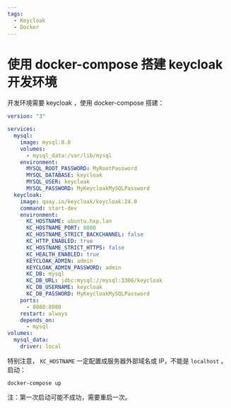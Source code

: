 ```yaml
---
tags:
  - Keycloak
  - Docker
---
```


# 使用 docker-compose 搭建 keycloak 开发环境

开发环境需要 keycloak ，使用 docker-compose 搭建：

```yaml
version: "3"

services:
  mysql:
    image: mysql:8.0
    volumes:
      - mysql_data:/var/lib/mysql
    environment:
      MYSQL_ROOT_PASSWORD: MyRootPassword
      MYSQL_DATABASE: keycloak
      MYSQL_USER: keycloak
      MYSQL_PASSWORD: MyKeycloakMySQLPassword
  keycloak:
    image: quay.io/keycloak/keycloak:24.0
    command: start-dev
    environment:
      KC_HOSTNAME: ubuntu.hxp.lan
      KC_HOSTNAME_PORT: 8080
      KC_HOSTNAME_STRICT_BACKCHANNEL: false
      KC_HTTP_ENABLED: true
      KC_HOSTNAME_STRICT_HTTPS: false
      KC_HEALTH_ENABLED: true
      KEYCLOAK_ADMIN: admin
      KEYCLOAK_ADMIN_PASSWORD: admin
      KC_DB: mysql
      KC_DB_URL: jdbc:mysql://mysql:3306/keycloak
      KC_DB_USERNAME: keycloak
      KC_DB_PASSWORD: MyKeycloakMySQLPassword
    ports:
      - 8080:8080
    restart: always
    depends_on:
      - mysql
volumes:
  mysql_data:
    driver: local
```

特别注意， `KC_HOSTNAME` 一定配置成服务器外部域名或 IP，不能是 `localhost` 。启动：

```
docker-compose up
```

注：第一次启动可能不成功，需要重启一次。
